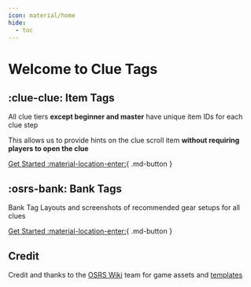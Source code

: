 ```yaml
---
icon: material/home
hide:
  - toc
---
```


# Welcome to Clue Tags

## :clue-clue: Item Tags

All clue tiers **except beginner and master** have unique item IDs for each clue step

This allows us to provide hints on the clue scroll item **without requiring players to open the clue**

[Get Started :material-location-enter:](items/index.md){ .md-button }

## :osrs-bank: Bank Tags

Bank Tag Layouts and screenshots of recommended gear setups for all clues

[Get Started :material-location-enter:](bank/index.md){ .md-button }

## Credit

Credit and thanks to the [OSRS Wiki](https://oldschool.runescape.wiki) team for game assets and [templates](https://oldschool.runescape.wiki/w/Category:Lua-based_templates)